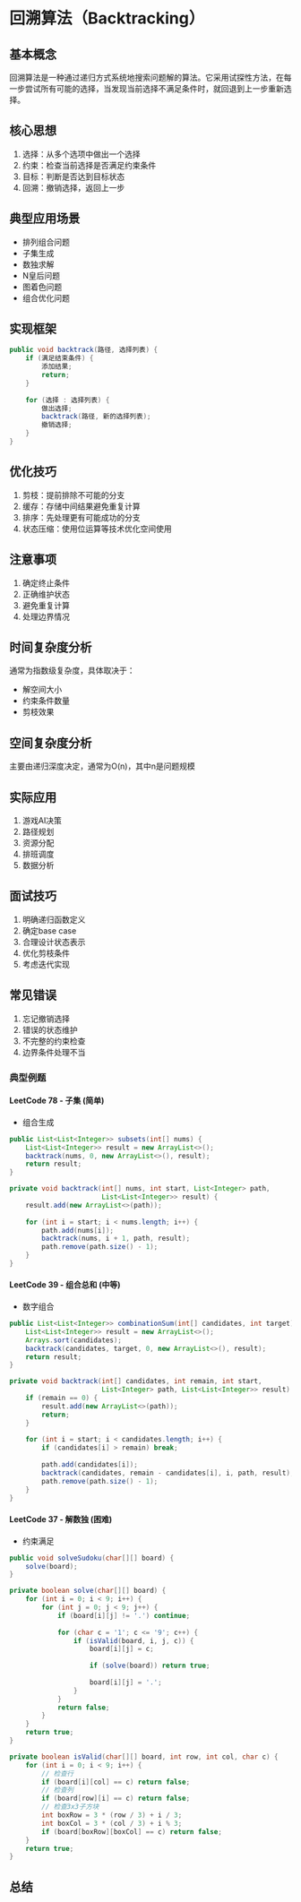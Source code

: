 # 回溯算法（Backtracking）

## 基本概念
回溯算法是一种通过递归方式系统地搜索问题解的算法。它采用试探性方法，在每一步尝试所有可能的选择，当发现当前选择不满足条件时，就回退到上一步重新选择。

## 核心思想
1. 选择：从多个选项中做出一个选择
2. 约束：检查当前选择是否满足约束条件
3. 目标：判断是否达到目标状态
4. 回溯：撤销选择，返回上一步

## 典型应用场景
- 排列组合问题
- 子集生成
- 数独求解
- N皇后问题
- 图着色问题
- 组合优化问题

## 实现框架
```java
public void backtrack(路径, 选择列表) {
    if (满足结束条件) {
        添加结果;
        return;
    }
    
    for (选择 : 选择列表) {
        做出选择;
        backtrack(路径, 新的选择列表);
        撤销选择;
    }
}
```

## 优化技巧
1. 剪枝：提前排除不可能的分支
2. 缓存：存储中间结果避免重复计算
3. 排序：先处理更有可能成功的分支
4. 状态压缩：使用位运算等技术优化空间使用

## 注意事项
1. 确定终止条件
2. 正确维护状态
3. 避免重复计算
4. 处理边界情况

## 时间复杂度分析
通常为指数级复杂度，具体取决于：
- 解空间大小
- 约束条件数量
- 剪枝效果

## 空间复杂度分析
主要由递归深度决定，通常为O(n)，其中n是问题规模

## 实际应用
1. 游戏AI决策
2. 路径规划
3. 资源分配
4. 排班调度
5. 数据分析

## 面试技巧
1. 明确递归函数定义
2. 确定base case
3. 合理设计状态表示
4. 优化剪枝条件
5. 考虑迭代实现

## 常见错误
1. 忘记撤销选择
2. 错误的状态维护
3. 不完整的约束检查
4. 边界条件处理不当
### 典型例题

#### LeetCode 78 - 子集 (简单)
- 组合生成
```java
public List<List<Integer>> subsets(int[] nums) {
    List<List<Integer>> result = new ArrayList<>();
    backtrack(nums, 0, new ArrayList<>(), result);
    return result;
}

private void backtrack(int[] nums, int start, List<Integer> path, 
                       List<List<Integer>> result) {
    result.add(new ArrayList<>(path));
    
    for (int i = start; i < nums.length; i++) {
        path.add(nums[i]);
        backtrack(nums, i + 1, path, result);
        path.remove(path.size() - 1);
    }
}
```

#### LeetCode 39 - 组合总和 (中等)
- 数字组合
```java
public List<List<Integer>> combinationSum(int[] candidates, int target) {
    List<List<Integer>> result = new ArrayList<>();
    Arrays.sort(candidates);
    backtrack(candidates, target, 0, new ArrayList<>(), result);
    return result;
}

private void backtrack(int[] candidates, int remain, int start, 
                       List<Integer> path, List<List<Integer>> result) {
    if (remain == 0) {
        result.add(new ArrayList<>(path));
        return;
    }
    
    for (int i = start; i < candidates.length; i++) {
        if (candidates[i] > remain) break;
        
        path.add(candidates[i]);
        backtrack(candidates, remain - candidates[i], i, path, result);
        path.remove(path.size() - 1);
    }
}
```

#### LeetCode 37 - 解数独 (困难)
- 约束满足
```java
public void solveSudoku(char[][] board) {
    solve(board);
}

private boolean solve(char[][] board) {
    for (int i = 0; i < 9; i++) {
        for (int j = 0; j < 9; j++) {
            if (board[i][j] != '.') continue;
            
            for (char c = '1'; c <= '9'; c++) {
                if (isValid(board, i, j, c)) {
                    board[i][j] = c;
                    
                    if (solve(board)) return true;
                    
                    board[i][j] = '.';
                }
            }
            return false;
        }
    }
    return true;
}

private boolean isValid(char[][] board, int row, int col, char c) {
    for (int i = 0; i < 9; i++) {
        // 检查行
        if (board[i][col] == c) return false;
        // 检查列
        if (board[row][i] == c) return false;
        // 检查3x3子方块
        int boxRow = 3 * (row / 3) + i / 3;
        int boxCol = 3 * (col / 3) + i % 3;
        if (board[boxRow][boxCol] == c) return false;
    }
    return true;
}
```

## 总结
